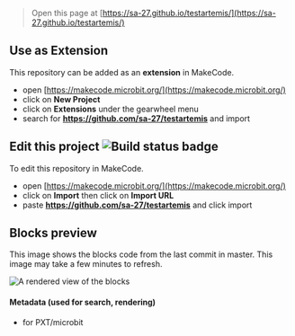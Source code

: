 
> Open this page at [https://sa-27.github.io/testartemis/](https://sa-27.github.io/testartemis/)

## Use as Extension

This repository can be added as an **extension** in MakeCode.

* open [https://makecode.microbit.org/](https://makecode.microbit.org/)
* click on **New Project**
* click on **Extensions** under the gearwheel menu
* search for **https://github.com/sa-27/testartemis** and import

## Edit this project ![Build status badge](https://github.com/sa-27/testartemis/workflows/MakeCode/badge.svg)

To edit this repository in MakeCode.

* open [https://makecode.microbit.org/](https://makecode.microbit.org/)
* click on **Import** then click on **Import URL**
* paste **https://github.com/sa-27/testartemis** and click import

## Blocks preview

This image shows the blocks code from the last commit in master.
This image may take a few minutes to refresh.

![A rendered view of the blocks](https://github.com/sa-27/testartemis/raw/master/.github/makecode/blocks.png)

#### Metadata (used for search, rendering)

* for PXT/microbit
<script src="https://makecode.com/gh-pages-embed.js"></script><script>makeCodeRender("{{ site.makecode.home_url }}", "{{ site.github.owner_name }}/{{ site.github.repository_name }}");</script>
